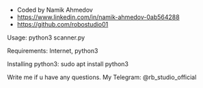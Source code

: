 
  - Coded by Namik Ahmedov
  - https://www.linkedin.com/in/namik-ahmedov-0ab564288
  - https://github.com/robostudio01

Usage:
python3 scanner.py

Requirements:
Internet, python3

Installing python3:
sudo apt install python3

Write me if u have any questions.
My Telegram: @rb_studio_official
